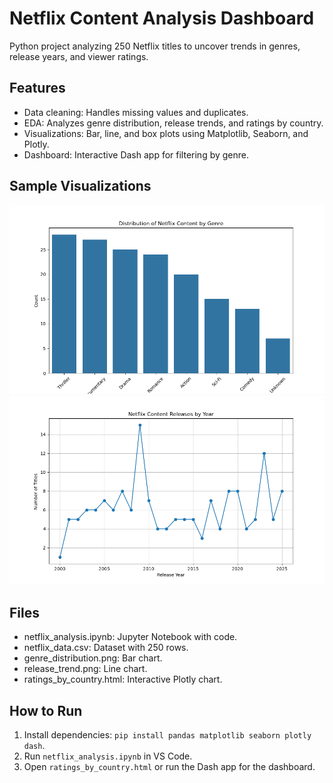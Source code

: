 
# Netflix Content Analysis Dashboard
Python project analyzing 250 Netflix titles to uncover trends in genres, release years, and viewer ratings.

## Features
- Data cleaning: Handles missing values and duplicates.
- EDA: Analyzes genre distribution, release trends, and ratings by country.
- Visualizations: Bar, line, and box plots using Matplotlib, Seaborn, and Plotly.
- Dashboard: Interactive Dash app for filtering by genre.

## Sample Visualizations
![Genre Distribution](genre_distribution.png)
![Release Trend](release_trend.png)

## Files
- netflix_analysis.ipynb: Jupyter Notebook with code.
- netflix_data.csv: Dataset with 250 rows.
- genre_distribution.png: Bar chart.
- release_trend.png: Line chart.
- ratings_by_country.html: Interactive Plotly chart.

## How to Run
1. Install dependencies: `pip install pandas matplotlib seaborn plotly dash`.
2. Run `netflix_analysis.ipynb` in VS Code.
3. Open `ratings_by_country.html` or run the Dash app for the dashboard.